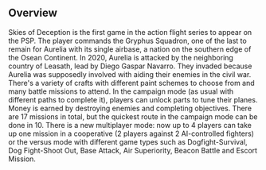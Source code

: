 ## Overview

Skies of Deception is the first game in the action flight series to appear on the PSP. The player commands the Gryphus Squadron, one of the last to remain for Aurelia with its single airbase, a nation on the southern edge of the Osean Continent. In 2020, Aurelia is attacked by the neighboring country of Leasath, lead by Diego Gaspar Navarro. They invaded because Aurelia was supposedly involved with aiding their enemies in the civil war. There's a variety of crafts with different paint schemes to choose from and many battle missions to attend. In the campaign mode (as usual with different paths to complete it), players can unlock parts to tune their planes. Money is earned by destroying enemies and completing objectives. There are 17 missions in total, but the quickest route in the campaign mode can be done in 10. There is a new multiplayer mode: now up to 4 players can take up one mission in a cooperative (2 players against 2 AI-controlled fighters) or the versus mode with different game types such as Dogfight-Survival, Dog Fight-Shoot Out, Base Attack, Air Superiority, Beacon Battle and Escort Mission.